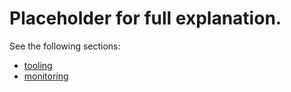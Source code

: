 <!---
your comment goes here
alternate approaches
do structured logging to Stackdriver


next level: generate the project and its contents, including the logging.
-->

# Placeholder for full explanation.
See the following sections:
* [tooling](txt/tooling)
* [monitoring](txt/monitoring)
